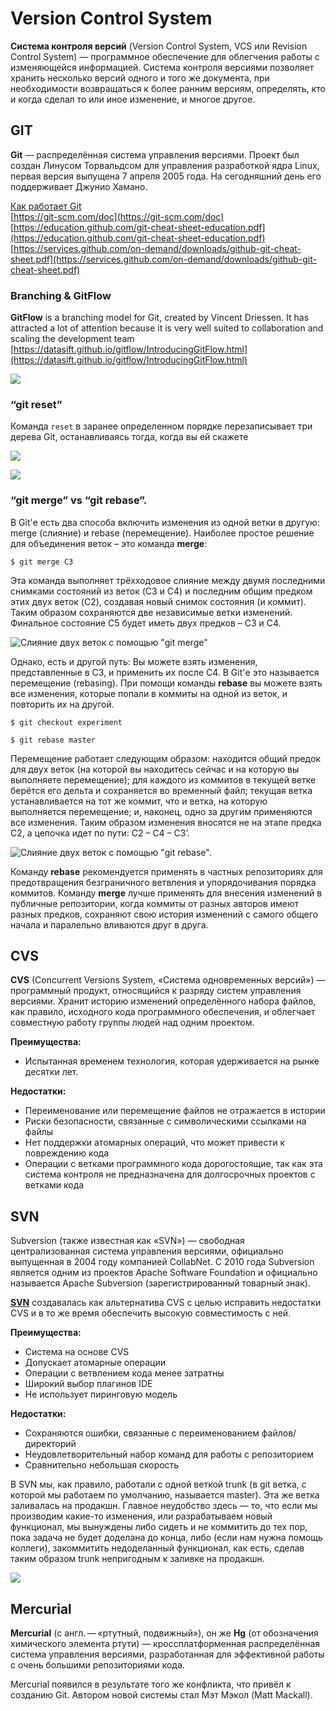 # Version Control System

**Система контроля версий** \(Version Control System, VCS или Revision Control System\) — программное обеспечение для облегчения работы с изменяющейся информацией. Система контроля версиями позволяет хранить несколько версий одного и того же документа, при необходимости возвращаться к более ранним версиям, определять, кто и когда сделал то или иное изменение, и многое другое.

## GIT

**Git** — распределённая система управления версиями. Проект был создан Линусом Торвальдсом для управления разработкой ядра Linux, первая версия выпущена 7 апреля 2005 года. На сегодняшний день его поддерживает Джунио Хамано.

[Как работает Git](https://habr.com/post/313890/)  
[https://git-scm.com/doc](https://git-scm.com/doc)  
[https://education.github.com/git-cheat-sheet-education.pdf](https://education.github.com/git-cheat-sheet-education.pdf)  
[https://services.github.com/on-demand/downloads/github-git-cheat-sheet.pdf](https://services.github.com/on-demand/downloads/github-git-cheat-sheet.pdf)

### Branching & **GitFlow**

**GitFlow** is a branching model for Git, created by Vincent Driessen. It has attracted a lot of attention because it is very well suited to collaboration and scaling the development team [https://datasift.github.io/gitflow/IntroducingGitFlow.html](https://datasift.github.io/gitflow/IntroducingGitFlow.html)

![](../.gitbook/assets/git-flow.png)

### **“git reset”**

Команда `reset` в заранее определенном порядке перезаписывает три дерева Git, останавливаясь тогда, когда вы ей скажете

![](../.gitbook/assets/image%20%2829%29.png)

![](../.gitbook/assets/image%20%2831%29.png)

### **“git merge” vs “git rebase”**.

В Git'е есть два способа включить изменения из одной ветки в другую: merge \(слияние\) и rebase \(перемещение\). Наиболее простое решение для объединения веток – это команда **merge**:

`$ git merge С3`

Эта команда выполняет трёхходовое слияние между двумя последними снимками состояний из веток \(C3 и C4\) и последним общим предком этих двух веток \(C2\), создавая новый снимок состояния \(и коммит\). Таким образом сохраняются две независимые ветки изменений. Финальное состояние С5 будет иметь двух предков – С3 и С4.

![&#x421;&#x43B;&#x438;&#x44F;&#x43D;&#x438;&#x435; &#x434;&#x432;&#x443;&#x445; &#x432;&#x435;&#x442;&#x43E;&#x43A; &#x441; &#x43F;&#x43E;&#x43C;&#x43E;&#x449;&#x44C;&#x44E; &quot;git merge&quot;](../.gitbook/assets/git-merge.png)

Однако, есть и другой путь: Вы можете взять изменения, представленные в C3, и применить их после C4. В Git'е это называется перемещение \(rebasing\). При помощи команды **rebase** вы можете взять все изменения, которые попали в коммиты на одной из веток, и повторить их на другой.

`$ git checkout experiment`

`$ git rebase master`

Перемещение работает следующим образом: находится общий предок для двух веток \(на которой вы находитесь сейчас и на которую вы выполняете перемещение\); для каждого из коммитов в текущей ветке берётся его дельта и сохраняется во временный файл; текущая ветка устанавливается на тот же коммит, что и ветка, на которую выполняется перемещение; и, наконец, одно за другим применяются все изменения. Таким образом изменения вносятся не на этапе предка С2, а цепочка идет по пути: С2 – С4 – С3’.

![&#x421;&#x43B;&#x438;&#x44F;&#x43D;&#x438;&#x435; &#x434;&#x432;&#x443;&#x445; &#x432;&#x435;&#x442;&#x43E;&#x43A; &#x441; &#x43F;&#x43E;&#x43C;&#x43E;&#x449;&#x44C;&#x44E; &quot;git rebase&quot;.](../.gitbook/assets/git-rebase.png)

Команду **rebase** рекомендуется применять в частных репозиториях для предотвращения безграничного ветвления и упорядочивания порядка коммитов. Команду **merge** лучше применять для внесения изменений в публичные репозитории, когда коммиты от разных авторов имеют разных предков, сохраняют свою история изменений с самого общего начала и паралельно вливаются друг в друга.

## CVS

**CVS** \(Concurrent Versions System, «Система одновременных версий»\) — программный продукт, относящийся к разряду систем управления версиями. Хранит историю изменений определённого набора файлов, как правило, исходного кода программного обеспечения, и облегчает совместную работу группы людей над одним проектом.

**Преимущества:**

* Испытанная временем технология, которая удерживается на рынке десятки лет.

**Недостатки:**

* Переименование или перемещение файлов не отражается в истории
* Риски безопасности, связанные с символическими ссылками на файлы
* Нет поддержки атомарных операций, что может привести к повреждению кода
* Операции с ветками программного кода дорогостоящие, так как эта система контроля не предназначена для долгосрочных проектов с ветками кода

## SVN 

Subversion \(также известная как «SVN»\) — свободная централизованная система управления версиями, официально выпущенная в 2004 году компанией CollabNet. С 2010 года Subversion является одним из проектов Apache Software Foundation и официально называется Apache Subversion \(зарегистрированный товарный знак​\).

[**SVN**](http://subversion.apache.org/) создавалась как альтернатива CVS с целью исправить недостатки CVS и в то же время обеспечить высокую совместимость с ней.

**Преимущества:** 

* Система на основе CVS
* Допускает атомарные операции
* Операции с ветвлением кода менее затратны
* Широкий выбор плагинов IDE
* Не использует пиринговую модель

**Недостатки:**

* Сохраняются ошибки, связанные с переименованием файлов/директорий
* Неудовлетворительный набор команд для работы с репозиторием
* Сравнительно небольшая скорость

  
В SVN мы, как правило, работали с одной веткой trunk \(в git ветка, с которой мы работаем по умолчанию, называется master\). Эта же ветка заливалась на продакшн. Главное неудобство здесь — то, что если мы производим какие-то изменения, или разрабатываем новый функционал, мы вынуждены либо сидеть и не коммитить до тех пор, пока задача не будет доделана до конца, либо \(если нам нужна помощь коллеги\), закоммитить недоделанный функционал, как есть, сделав таким образом trunk непригодным к заливке на продакшн.

![](../.gitbook/assets/650px-subversion_project_visualization.svg.png)

## Mercurial <a id="firstHeading"></a>

**Mercurial** \(с англ. — «ртутный, подвижный»\), он же **Hg** \(от обозначения химического элемента ртути\) — кроссплатформенная распределённая система управления версиями, разработанная для эффективной работы с очень большими репозиториями кода.

Mercurial появился в результате того же конфликта, что привёл к созданию Git. Автором новой системы стал Мэт Мэкол \(Matt Mackall\).  


